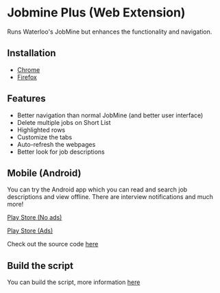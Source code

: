 # Jobmine Plus (Web Extension)

Runs Waterloo's JobMine but enhances the functionality and navigation. 

## Installation

- [Chrome](https://github.com/matthewn4444/jobmine-plus-extension/wiki/Chrome)
- [Firefox](https://github.com/matthewn4444/jobmine-plus-extension/wiki/Firefox)

## Features

- Better navigation than normal JobMine (and better user interface)
- Delete multiple jobs on Short List
- Highlighted rows
- Customize the tabs
- Auto-refresh the webpages
- Better look for job descriptions

## Mobile (Android)

You can try the Android app which you can read and search job descriptions and view offline.
There are interview notifications and much more!

[Play Store (No ads)](https://play.google.com/store/apps/details?id=com.jobmineplus.mobilepro)

[Play Store (Ads)](https://play.google.com/store/apps/details?id=com.jobmineplus.mobile)


Check out the source code [here](https://github.com/matthewn4444/Jobmine-Plus)

## Build the script

You can build the script, more information [here](https://github.com/matthewn4444/jobmine-plus-extension/wiki/Build-from-Source)